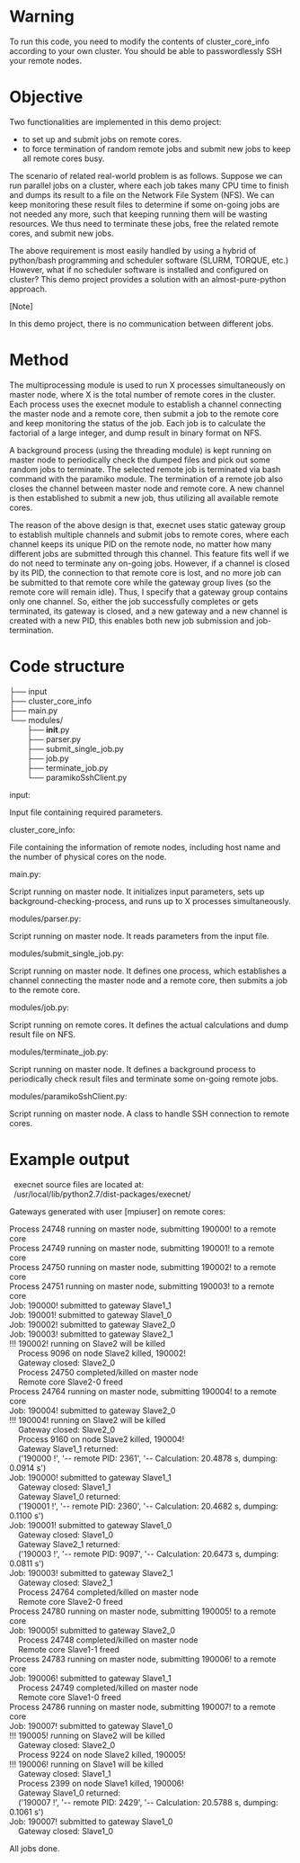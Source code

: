 # Warning

To run this code, you need to modify the contents of cluster_core_info according to your own cluster. You should be able to passwordlessly SSH your remote nodes.

# Objective

Two functionalities are implemented in this demo project: 
  * to set up and submit jobs on remote cores.
  * to force termination of random remote jobs and submit new jobs to keep all remote cores busy.

The scenario of related real-world problem is as follows. Suppose we can run parallel jobs on a cluster, where each job takes many CPU time to finish and dumps its result to a file on the Network File System (NFS). We can keep monitoring these result files to determine if some on-going jobs are not needed any more, such that keeping running them will be wasting resources. We thus need to terminate these jobs, free the related remote cores, and submit new jobs.

The above requirement is most easily handled by using a hybrid of python/bash programming and scheduler software (SLURM, TORQUE, etc.) However, what if no scheduler software is installed and configured on cluster? This demo project provides a solution with an almost-pure-python approach. 

[Note]

In this demo project, there is no communication between different jobs. 


# Method

The multiprocessing module is used to run X processes simultaneously on master node, where X is the total number of remote cores in the cluster. Each process uses the execnet module to establish a channel connecting the master node and a remote core, then submit a job to the remote core and keep monitoring the status of the job. Each job is to calculate the factorial of a large integer, and dump result in binary format on NFS.

A background process (using the threading module) is kept running on master node to periodically check the dumped files and pick out some random jobs to terminate. The selected remote job is terminated via bash command with the paramiko module. The termination of a remote job also closes the channel between master node and remote core. A new channel is then established to submit a new job, thus utilizing all available remote cores.

The reason of the above design is that, execnet uses static gateway group to establish multiple channels and submit jobs to remote cores, where each channel keeps its unique PID on the remote node, no matter how many different jobs are submitted through this channel. This feature fits well if we do not need to terminate any on-going jobs. However, if a channel is closed by its PID, the connection to that remote core is lost, and no more job can be submitted to that remote core while the gateway group lives (so the remote core will remain idle). Thus, I specify that a gateway group contains only one channel. So, either the job successfully completes or gets terminated, its gateway is closed, and a new gateway and a new channel is created with a new PID, this enables both new job submission and job-termination.


# Code structure

├── input <br />
├── cluster_core_info <br />
├── main.py <br />
└── modules/ <br />
&nbsp;&nbsp;&nbsp;&nbsp;&nbsp;&nbsp;&nbsp;&nbsp;├── __init__.py <br />
&nbsp;&nbsp;&nbsp;&nbsp;&nbsp;&nbsp;&nbsp;&nbsp;├── parser.py <br />
&nbsp;&nbsp;&nbsp;&nbsp;&nbsp;&nbsp;&nbsp;&nbsp;├── submit_single_job.py <br />
&nbsp;&nbsp;&nbsp;&nbsp;&nbsp;&nbsp;&nbsp;&nbsp;├── job.py <br />
&nbsp;&nbsp;&nbsp;&nbsp;&nbsp;&nbsp;&nbsp;&nbsp;├── terminate_job.py <br />
&nbsp;&nbsp;&nbsp;&nbsp;&nbsp;&nbsp;&nbsp;&nbsp;└── paramikoSshClient.py <br />

input:

Input file containing required parameters.

cluster_core_info:

File containing the information of remote nodes, including host name and the number of physical cores on the node.

main.py:

Script running on master node. It initializes input parameters, sets up background-checking-process, and runs up to X processes simultaneously.

modules/parser.py:

Script running on master node. It reads parameters from the input file.

modules/submit_single_job.py:

Script running on master node. It defines one process, which establishes a channel connecting the master node and a remote core, then submits a job to the remote core.

modules/job.py:

Script running on remote cores. It defines the actual calculations and dump result file on NFS.

modules/terminate_job.py:

Script running on master node. It defines a background process to periodically check result files and terminate some on-going remote jobs.

modules/paramikoSshClient.py:

Script running on master node. A class to handle SSH connection to remote cores.


# Example output

&nbsp;&nbsp;execnet source files are located at: <br />
&nbsp;&nbsp;/usr/local/lib/python2.7/dist-packages/execnet/

Gateways generated with user [mpiuser] on remote cores:

Process 24748 running on master node, submitting 190000! to a remote core <br />
Process 24749 running on master node, submitting 190001! to a remote core <br />
Process 24750 running on master node, submitting 190002! to a remote core <br />
Process 24751 running on master node, submitting 190003! to a remote core <br />
Job:  190000!  submitted to gateway Slave1_1 <br />
Job:  190001!  submitted to gateway Slave1_0 <br />
Job:  190002!  submitted to gateway Slave2_0 <br />
Job:  190003!  submitted to gateway Slave2_1 <br />
!!! 190002! running on Slave2 will be killed <br />
&nbsp;&nbsp;&nbsp;&nbsp;Process 9096 on node Slave2 killed, 190002! <br />
&nbsp;&nbsp;&nbsp;&nbsp;Gateway closed: Slave2_0 <br />
&nbsp;&nbsp;&nbsp;&nbsp;Process 24750 completed/killed on master node <br />
&nbsp;&nbsp;&nbsp;&nbsp;Remote core Slave2-0 freed <br />
Process 24764 running on master node, submitting 190004! to a remote core <br />
Job:  190004!  submitted to gateway Slave2_0 <br />
!!! 190004! running on Slave2 will be killed <br />
&nbsp;&nbsp;&nbsp;&nbsp;Gateway closed: Slave2_0 <br />
&nbsp;&nbsp;&nbsp;&nbsp;Process 9160 on node Slave2 killed, 190004! <br />
&nbsp;&nbsp;&nbsp;&nbsp;Gateway Slave1_1 returned: <br />
&nbsp;&nbsp;&nbsp;&nbsp;('190000 !', '-- remote PID: 2361', '-- Calculation: 20.4878 s, dumping: 0.0914 s') <br />
Job:  190000!  submitted to gateway Slave1_1 <br />
&nbsp;&nbsp;&nbsp;&nbsp;Gateway closed: Slave1_1 <br />
&nbsp;&nbsp;&nbsp;&nbsp;Gateway Slave1_0 returned: <br />
&nbsp;&nbsp;&nbsp;&nbsp;('190001 !', '-- remote PID: 2360', '-- Calculation: 20.4682 s, dumping: 0.1100 s') <br />
Job:  190001!  submitted to gateway Slave1_0 <br />
&nbsp;&nbsp;&nbsp;&nbsp;Gateway closed: Slave1_0 <br />
&nbsp;&nbsp;&nbsp;&nbsp;Gateway Slave2_1 returned: <br />
&nbsp;&nbsp;&nbsp;&nbsp;('190003 !', '-- remote PID: 9097', '-- Calculation: 20.6473 s, dumping: 0.0811 s') <br />
Job:  190003!  submitted to gateway Slave2_1 <br />
&nbsp;&nbsp;&nbsp;&nbsp;Gateway closed: Slave2_1 <br />
&nbsp;&nbsp;&nbsp;&nbsp;Process 24764 completed/killed on master node <br />
&nbsp;&nbsp;&nbsp;&nbsp;Remote core Slave2-0 freed <br />
Process 24780 running on master node, submitting 190005! to a remote core <br />
Job:  190005!  submitted to gateway Slave2_0 <br />
&nbsp;&nbsp;&nbsp;&nbsp;Process 24748 completed/killed on master node <br />
&nbsp;&nbsp;&nbsp;&nbsp;Remote core Slave1-1 freed <br />
Process 24783 running on master node, submitting 190006! to a remote core <br />
Job:  190006!  submitted to gateway Slave1_1 <br />
&nbsp;&nbsp;&nbsp;&nbsp;Process 24749 completed/killed on master node <br />
&nbsp;&nbsp;&nbsp;&nbsp;Remote core Slave1-0 freed <br />
Process 24786 running on master node, submitting 190007! to a remote core <br />
Job:  190007!  submitted to gateway Slave1_0 <br />
!!! 190005! running on Slave2 will be killed <br />
&nbsp;&nbsp;&nbsp;&nbsp;Gateway closed: Slave2_0 <br />
&nbsp;&nbsp;&nbsp;&nbsp;Process 9224 on node Slave2 killed, 190005! <br />
!!! 190006! running on Slave1 will be killed <br />
&nbsp;&nbsp;&nbsp;&nbsp;Gateway closed: Slave1_1 <br />
&nbsp;&nbsp;&nbsp;&nbsp;Process 2399 on node Slave1 killed, 190006! <br />
&nbsp;&nbsp;&nbsp;&nbsp;Gateway Slave1_0 returned: <br />
&nbsp;&nbsp;&nbsp;&nbsp;('190007 !', '-- remote PID: 2429', '-- Calculation: 20.5788 s, dumping: 0.1061 s') <br />
Job:  190007!  submitted to gateway Slave1_0 <br />
&nbsp;&nbsp;&nbsp;&nbsp;Gateway closed: Slave1_0

All jobs done.
